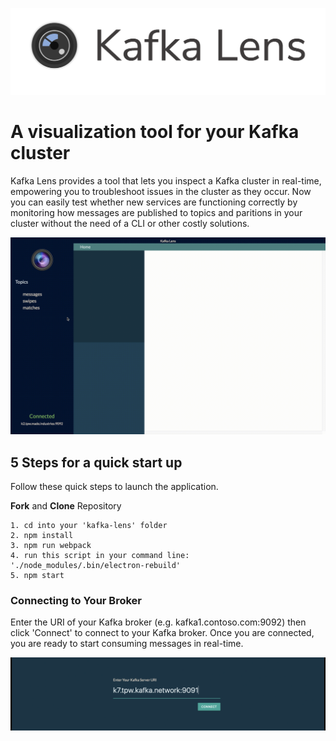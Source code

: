 ![alt-text](kl-f-logo.png)

# A visualization tool for your Kafka cluster

Kafka Lens provides a tool that lets you inspect a Kafka cluster in real-time, empowering you to troubleshoot issues in the cluster as they occur. Now you can easily test whether new services are functioning correctly by monitoring how messages are published to topics and paritions in your cluster without the need of a CLI or other costly solutions.

![](kl-g.gif)

## 5 Steps for a quick start up

Follow these quick steps to launch the application.

**Fork** and **Clone** Repository
```
1. cd into your 'kafka-lens' folder
2. npm install
3. npm run webpack
4. run this script in your command line: './node_modules/.bin/electron-rebuild'
5. npm start
```

### Connecting to Your Broker

Enter the URI of your Kafka broker (e.g. kafka1.contoso.com:9092) then click 'Connect' to connect to your Kafka broker. Once you are connected, you are ready to start consuming messages in real-time. 

![](cp-rm.gif)


